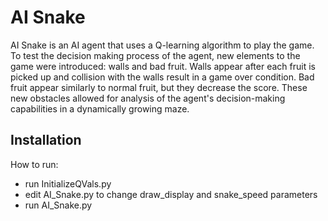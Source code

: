 # AI Snake

AI Snake is an AI agent that uses a Q-learning algorithm to play the game. To test the decision making process of the agent, new elements to the game were introduced: walls and bad fruit. Walls appear after each fruit is picked up and collision with the walls result in a game over condition. Bad fruit appear similarly to normal fruit, but they decrease the score. These new obstacles allowed for analysis of the agent's decision-making capabilities in a dynamically growing maze.

## Installation

How to run:

- run InitializeQVals.py
- edit AI_Snake.py to change draw_display and snake_speed parameters
- run AI_Snake.py

